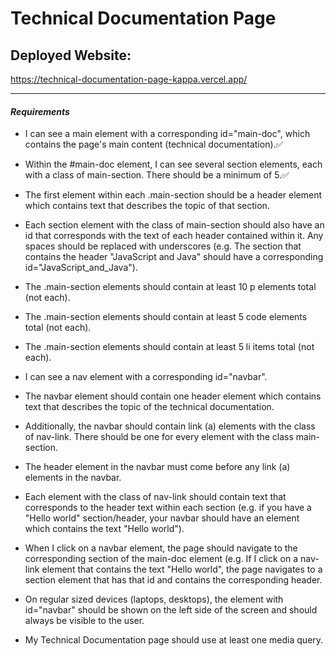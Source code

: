 # Technical Documentation Page

## Deployed Website:
https://technical-documentation-page-kappa.vercel.app/

***

#### *Requirements*
- I can see a main element with a corresponding id="main-doc", which contains the page's main content (technical documentation).✅

- Within the #main-doc element, I can see several section elements, each with a class of main-section. There should be a minimum of 5.✅

- The first element within each .main-section should be a header element which contains text that describes the topic of that section.

- Each section element with the class of main-section should also have an id that corresponds with the text of each header contained within it. Any spaces should be replaced with underscores (e.g. The section that contains the header "JavaScript and Java" should have a corresponding id="JavaScript_and_Java").

- The .main-section elements should contain at least 10 p elements total (not each).

- The .main-section elements should contain at least 5 code elements total (not each).

- The .main-section elements should contain at least 5 li items total (not each).

- I can see a nav element with a corresponding id="navbar".

- The navbar element should contain one header element which contains text that describes the topic of the technical documentation.

- Additionally, the navbar should contain link (a) elements with the class of nav-link. There should be one for every element with the class main-section.

- The header element in the navbar must come before any link (a) elements in the navbar.

- Each element with the class of nav-link should contain text that corresponds to the header text within each section (e.g. if you have a "Hello world" section/header, your navbar should have an element which contains the text "Hello world").

- When I click on a navbar element, the page should navigate to the corresponding section of the main-doc element (e.g. If I click on a nav-link element that contains the text "Hello world", the page navigates to a section element that has that id and contains the corresponding header.

- On regular sized devices (laptops, desktops), the element with id="navbar" should be shown on the left side of the screen and should always be visible to the user.

- My Technical Documentation page should use at least one media query.

